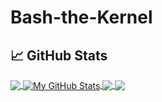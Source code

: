 # Bash-the-Kernel

## &#x1f4c8; GitHub Stats

<a href="https://github.com/Bash-the-Kernel/Bash-the-Kernel">
  <img align="center" src="https://github-readme-stats.vercel.app/api/top-langs/?username=Bash-the-Kernel&hide=java,html,tex&title_color=ffffff&text_color=c9cacc&icon_color=2bbc8a&bg_color=1d1f21&langs_count=3" />
</a>
<a href="https://github.com/Bash-the-Kernel/Bash-the-Kernel">
  <img align="center" src="https://github-readme-stats.vercel.app/api?username=Bash-the-Kernel&show_icons=true&line_height=27&count_private=true&title_color=ffffff&text_color=c9cacc&icon_color=2bbc8a&bg_color=1d1f21" alt="My GitHub Stats" />
</a>

<a href="https://github.com/Bash-the-Kernel/Memory-Game-Project">
  <img align="center" src="https://github-readme-stats.vercel.app/api/pin/?username=Bash-the-Kernel&Memory-Game-Project&title_color=ffffff&text_color=c9cacc&icon_color=2bbc8a&bg_color=1d1f21" />
</a>


<a href="https://github.com/Bash-the-Kernel/Blowback-Operations">
  <img align="center" src="https://github-readme-stats.vercel.app/api/pin/?username=Bash-the-Kernel&Blowback-Operations&title_color=ffffff&text_color=c9cacc&icon_color=2bbc8a&bg_color=1d1f21" />
</a>    



<!-- Resources -->
<!-- Icons: https://simpleicons.org/ -->
<!-- GitHub Stats: https://github.com/anuraghazra/github-readme-stats -->
<!-- Emojis: https://emojipedia.org/emoji/ -->
<!-- HTML Emojis: https://www.fileformat.info/index.htm -->
<!-- Shields: https://shields.io/ -->
<!-- Awesome GitHub Profile README: https://github.com/abhisheknaiidu/awesome-github-profile-readme -->
